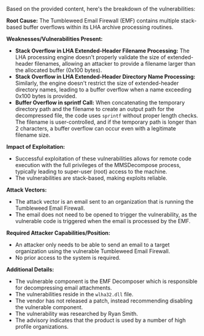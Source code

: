 Based on the provided content, here's the breakdown of the vulnerabilities:

**Root Cause:** The Tumbleweed Email Firewall (EMF) contains multiple stack-based buffer overflows within its LHA archive processing routines.

**Weaknesses/Vulnerabilities Present:**
*   **Stack Overflow in LHA Extended-Header Filename Processing:** The LHA processing engine doesn't properly validate the size of extended-header filenames, allowing an attacker to provide a filename larger than the allocated buffer (0x100 bytes).
*   **Stack Overflow in LHA Extended-Header Directory Name Processing:** Similarly, the engine doesn't restrict the size of extended-header directory names, leading to a buffer overflow when a name exceeding 0x100 bytes is provided.
*   **Buffer Overflow in sprintf Call:** When concatenating the temporary directory path and the filename to create an output path for the decompressed file, the code uses `sprintf` without proper length checks. The filename is user-controlled, and if the temporary path is longer than 2 characters, a buffer overflow can occur even with a legitimate filename size.

**Impact of Exploitation:**
*   Successful exploitation of these vulnerabilities allows for remote code execution with the full privileges of the MMSDecompose process, typically leading to super-user (root) access to the machine.
*   The vulnerabilities are stack-based, making exploits reliable.

**Attack Vectors:**
*   The attack vector is an email sent to an organization that is running the Tumbleweed Email Firewall.
*   The email does not need to be opened to trigger the vulnerability, as the vulnerable code is triggered when the email is processed by the EMF.

**Required Attacker Capabilities/Position:**
*   An attacker only needs to be able to send an email to a target organization using the vulnerable Tumbleweed Email Firewall.
*   No prior access to the system is required.

**Additional Details:**
*   The vulnerable component is the EMF Decomposer which is responsible for decompressing email attachments.
*   The vulnerabilities reside in the `wlha32.dll` file.
*   The vendor has not released a patch, instead recommending disabling the vulnerable component.
*   The vulnerability was researched by Ryan Smith.
*   The advisory indicates that the product is used by a number of high profile organizations.